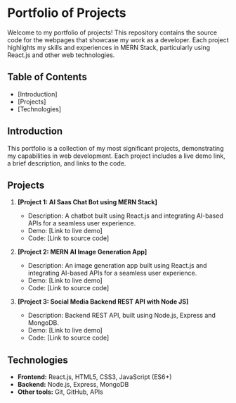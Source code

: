 # Portfolio of Projects

Welcome to my portfolio of projects! This repository contains the source code for the webpages that showcase my work as a developer. Each project highlights my skills and experiences in MERN Stack, particularly using React.js and other web technologies.

## Table of Contents

- [Introduction]
- [Projects]
- [Technologies]

## Introduction

This portfolio is a collection of my most significant projects, demonstrating my capabilities in web development. Each project includes a live demo link, a brief description, and links to the code.

## Projects

1. **[Project 1: AI Saas Chat Bot using MERN Stack]**
   - Description: A chatbot built using React.js and integrating AI-based APIs for a seamless user experience.
   - Demo: [Link to live demo]
   - Code: [Link to source code]

2. **[Project 2: MERN AI Image Generation App]**
   - Description: An image generation app built using React.js and integrating AI-based APIs for a seamless user experience.
   - Demo: [Link to live demo]
   - Code: [Link to source code]

3. **[Project 3: Social Media Backend REST API with Node JS]**
   - Description: Backend REST API, built using Node.js, Express and MongoDB.
   - Demo: [Link to live demo]
   - Code: [Link to source code]

## Technologies

- **Frontend:** React.js, HTML5, CSS3, JavaScript (ES6+)
- **Backend:** Node.js, Express, MongoDB
- **Other tools:** Git, GitHub, APIs
